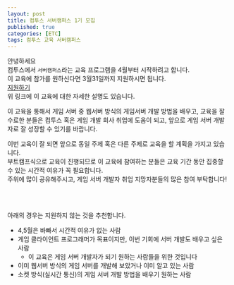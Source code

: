 ```yaml
---
layout: post
title: 컴투스 서버캠퍼스 1기 모집
published: true
categories: [ETC]
tags: 컴투스 교육 서버캠퍼스
---
```

안녕하세요   
컴투스에서 `서버캠퍼스`라는 교육 프로그램을 4월부터 시작하려고 합니다.  
이 교육에 참가를 원하신다면 3월31일까지 지원하시면 됩니다.  
[지원하기](https://com2us.recruiter.co.kr/app/jobnotice/view?systemKindCode=MRS2&jobnoticeSn=134808 )  
위 링크에 이 교육에 대한 자세한 설명도 있습니다.  
  
이 교육을 통해서 게임 서버 중 웹서버 방식의 게임서버 개발 방법을 배우고, 교육을 잘 수료한 분들은 컴투스 혹은 게임 개발 회사 취업에 도움이 되고, 앞으로 게임 서버 개발자로 잘 성장할 수 있기를 바랍니다.  
  
이번 교육이 잘 되면 앞으로 동일 주제 혹은 다른 주제로 교육을 할 계획을 가지고 있습니다.  
부트캠프식으로 교육이 진행되므로 이 교육에 참여하는 분들은 교육 기간 동안 집중할 수 있는 시간적 여유가 꼭 필요합니다.  
주위에 많이 공유해주시고, 게임 서버 개발자 취업 지망자분들의 많은 참여 부탁합니다!  
  
<br>  
<br>   
  
아래의 경우는 지원하지 않는 것을 추천합니다.  
- 4,5월은 바빠서 시간적 여유가 없는 사람
- 게임 클라이언트 프로그래머가 목표이지만, 이번 기회에 서버 개발도 배우고 싶은 사람
    - 이 교육은 게임 서버 개발자가 되기 원하는 사람들을 위한 것입니다    
- 이미 웹서버 방식의 게임 서버를 개발해 보았거나 이미 알고 있는 사람
- 소켓 방식(실시간 통신)의 게임 서버 개발 방법을 배우기 원하는 사람       
	 